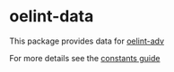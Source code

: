 # oelint-data

This package provides data for [oelint-adv](https://github.com/priv-kweihmann/oelint-adv)

For more details see the [constants guide](https://github.com/priv-kweihmann/oelint-adv/blob/master/docs/constants.md)
